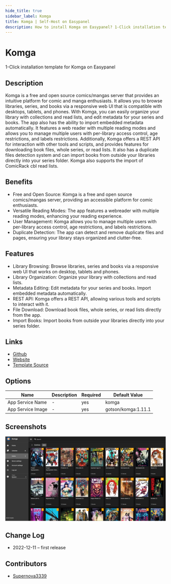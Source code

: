 ```yaml
---
hide_title: true
sidebar_label: Komga
title: Komga | Self-Host on Easypanel
description: How to install Komga on Easypanel? 1-Click installation template for Komga on Easypanel
---
```


<!-- generated -->

# Komga

1-Click installation template for Komga on Easypanel

## Description

Komga is a free and open source comics/mangas server that provides an intuitive platform for comic and manga enthusiasts. It allows you to browse libraries, series, and books via a responsive web UI that is compatible with desktops, tablets, and phones. With Komga, you can easily organize your library with collections and read lists, and edit metadata for your series and books. The app also has the ability to import embedded metadata automatically. It features a web reader with multiple reading modes and allows you to manage multiple users with per-library access control, age restrictions, and labels restrictions. Additionally, Komga offers a REST API for interaction with other tools and scripts, and provides features for downloading book files, whole series, or read lists. It also has a duplicate files detection system and can import books from outside your libraries directly into your series folder. Komga also supports the import of ComicRack cbl read lists.

## Benefits

- Free and Open Source: Komga is a free and open source comics/mangas server, providing an accessible platform for comic enthusiasts.
- Versatile Reading Modes: The app features a webreader with multiple reading modes, enhancing your reading experience.
- User Management: Komga allows you to manage multiple users with per-library access control, age restrictions, and labels restrictions.
- Duplicate Detection: The app can detect and remove duplicate files and pages, ensuring your library stays organized and clutter-free.

## Features

- Library Browsing: Browse libraries, series and books via a responsive web UI that works on desktop, tablets and phones.
- Library Organization: Organize your library with collections and read lists.
- Metadata Editing: Edit metadata for your series and books. Import embedded metadata automatically.
- REST API: Komga offers a REST API, allowing various tools and scripts to interact with it.
- File Download: Download book files, whole series, or read lists directly from the app.
- Import Books: Import books from outside your libraries directly into your series folder.

## Links

- [Github](https://github.com/gotson/komga)
- [Website](https://komga.org)
- [Template Source](https://github.com/easypanel-io/templates/tree/main/templates/komga)

## Options

Name | Description | Required | Default Value
-|-|-|-
App Service Name | - | yes | komga
App Service Image | - | yes | gotson/komga:1.11.1

## Screenshots

![Komga Screenshot](./assets/screenshot.png)

## Change Log

- 2022-12-11 – first release

## Contributors

- [Supernova3339](https://github.com/Supernova3339)

